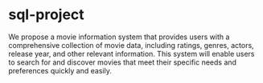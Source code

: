 # sql-project

We propose a movie information system that provides users with a comprehensive collection of movie data, including ratings, genres, actors, release year, and other relevant information. This system will enable users to search for and discover movies that meet their specific needs and preferences quickly and easily.
